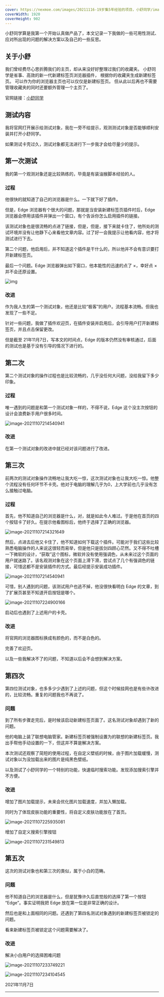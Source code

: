 ```yaml
---
cover: https://nexmoe.com/images/20211116-19岁集5年经验的项目，小舒同学/image-20211205140804581.png
coverWidth: 1920
coverHeight: 902
---
```


小舒同学算是我第一个开始认真做产品了，本文记录一下我做的一些可用性测试、应对所出现的问题的解决方案以及自己的一些反思。

<!--more-->

## 关于小舒

我们曾经费尽心思折腾我们的主页，却从来没好好整理过我们的收藏夹。 小舒同学是省事、高效的新一代新建标签页浏览器插件， 根据你的收藏夹生成新建标签页。 可以作为你的浏览器主页也可以仅仅是新建标签页。 但从此以后再也不需要管理收藏夹的同时还要额外管理一个主页了。

官网链接：[小舒同学](https://xiaoshuapp.com/)

## 测试内容

我将官网打开展示给测试对象，我在一旁不给提示，观测测试对象是否能够顺利安装并打开小舒同学。

如果测试卡壳过久，测试对象都无法进行下一步我才会给尽量少的提示。

## 第一次测试

我的第一个观测对象还是比较熟练的，毕竟是有装油猴脚本经验的人。

### 过程

他很快的就知道了自己的浏览器是什么。一下就下好了插件。

但是，Edge 浏览器有个很大的问题，那就是当安装新建标签页插件时后，Edge 浏览器会停用该插件并弹出一个窗口，有个告诉你怎么启用插件的链接。

该测试对象也是很流畅的点进了链接，但是，但是，接下来就卡住了，他所处的测试环境并没有让他静下心来看他文章内容。过了好一会我提示让他看内容，他才将测试进行下去。

第二个问题，他启用后，并不知道这个插件是干什么的，所以他并不会有意识要打开新建标签页。

最后一个问题。Edge 浏览器弹出如下窗口，他本能性的迅速的点了 ×，幸好点 × 并不会还原设置。

![img](https://xiaoshuapp.com/assets/4.af1a1036.png)

### 改进

作为我人生的第一个测试对象，他还是比较“极客”的用户。流程基本流畅。但我也发现了一些不足。

针对一些问题，我做了插件欢迎页，在插件安装并启用后，会引导用户打开新建标签页，并且点击保留更改。

但是截至 21年11月7日，写本文的时间点，Edge 的版本仍然没有审核通过，后面的测试也是基于没有引导的情况下进行的。

## 第二次

第二个测试对象的操作过程也是比较流畅的，几乎没任何大问题，没给我留下多少印象。

### 过程

唯一遇到的问题是和第一个测试对象一样的，不得不说，Edge 这个没主次按钮的设计会浪费新手用户很多时间。

![image-20211107214540941](https://nexmoe.com/images/20211107-小舒同学的可用性测试与反思/image-20211107214540941.png)

### 改进

在第一个测试对象的改进中就已经对该问题进行了改进。

## 第三次

前两次的测试对象操作流畅地让我大吃一惊，这次测试对象也让我大吃一惊。他整个流程没有任何环节不卡壳。他对于电脑的理解几乎为0，上大学前也几乎没有怎么接触过电脑。

### 过程

首先，他不知道自己的浏览器是什么，对，就是如此令人难过。于是他在首页的四个按钮卡了好久。在提示他看图标后，他终于选择了正确的浏览器。

![image-20211107214321649](https://nexmoe.com/images/20211107-小舒同学的可用性测试与反思/image-20211107214321649.png)

然后，点进去后他又卡住了，他不知道如何下载这个插件。可能对于我们这些比较熟悉电脑操作的人来说这很轻而易举，但是他只是拔剑四顾心茫然。又不得不吐槽一下微软的设计，“获取”这个图标，微软并没有使用强调色，从未来过这个页面的用户就迷路了。该名观测对象在这个页面上滑下滑，尝试点了几个有强调色的链接，可惜这都不是安装插件的方式。最后经提示安装成功插件。

![image-20211107214540941](https://nexmoe.com/images/20211107-小舒同学的可用性测试与反思/image-20211107214540941.png)

可惜，别人遇到的问题，该测试用户也逃不掉，他没很快看明白 Edge 的文章，到了扩展页甚至不知道开启按钮是哪个。

![image-20211107224900166](https://nexmoe.com/images/20211107-小舒同学的可用性测试与反思/image-20211107224900166-16362965409911.png)

启动后也遇到了上述用户的卡壳。

### 改进

将官网的浏览器图标换成有颜色的，而不是白色的。

完善了欢迎页。

以及一些我解决不了的问题，不知道以后会不会想到解决方案。

## 第四次

第四位测试对象，也多多少少遇到了上述的问题，但这个时候挂网也是有些许改进的，比较流畅。重复的问题我也不再说了。

### 问题

到了所有步骤走完后，是时候该启动新建标签页面了。这名测试对象却遇到了新的问题。

他的电脑上装了联想电脑管家。新建标签页被强制设置为的联想的新建标签页。我出手帮他手动设置的一下，但这并不算是解决方案。

本次测试还观察了简短的使用过程，在自定义壁纸的时候，由于图片加载缓慢，测试对象以为没加载出来的图片是纯黑色壁纸。

以及测试了小舒同学的一个特别的功能，快速临时搜索功能。发现添加搜索引擎并不方便。

### 改进

增加了图片加载提示，未来会优化图片加载速度，并加入懒加载。

同时为了体现皮肤功能的重要性，将自定义皮肤功能放在了首页。

![image-20211107225935081](https://nexmoe.com/images/20211107-小舒同学的可用性测试与反思/image-20211107225935081.png)

增加了自定义搜索引擎按钮

![image-20211107231549813](https://nexmoe.com/images/20211107-小舒同学的可用性测试与反思/image-20211107231549813.png)

## 第五次

这次的测试对象也和第三次的类似，属于小白的范畴。

### 问题

他不知道自己的浏览器是什么，但是犹豫许久后直觉般的选择了第一个按钮 “Edge”。事实证明我把 Edge 放在第一位是非常正确的设计。

然后也是和上面相同的问题。还遇到了第四名测试对象遇到的新建标签页被锁定的问题。

看来新建标签页被锁定这个问题需要解决了。

### 改进

解决小白用户的选择困难问题

![image-20211107233749221](https://nexmoe.com/images/20211107-小舒同学的可用性测试与反思/image-20211107233749221.png)

![image-20211107234104545](https://nexmoe.com/images/20211107-小舒同学的可用性测试与反思/image-20211107234104545.png)

2021年11月7日

------
